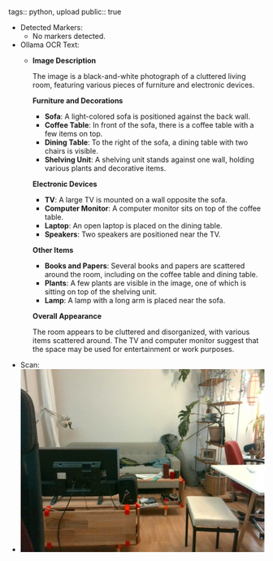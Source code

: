 tags:: python, upload
public:: true

- Detected Markers:
	- No markers detected.
- Ollama OCR Text:
	- **Image Description**
	  
	  The image is a black-and-white photograph of a cluttered living room, featuring various pieces of furniture and electronic devices.
	  
	  **Furniture and Decorations**
	  
	  *   **Sofa**: A light-colored sofa is positioned against the back wall.
	  *   **Coffee Table**: In front of the sofa, there is a coffee table with a few items on top.
	  *   **Dining Table**: To the right of the sofa, a dining table with two chairs is visible.
	  *   **Shelving Unit**: A shelving unit stands against one wall, holding various plants and decorative items.
	  
	  **Electronic Devices**
	  
	  *   **TV**: A large TV is mounted on a wall opposite the sofa.
	  *   **Computer Monitor**: A computer monitor sits on top of the coffee table.
	  *   **Laptop**: An open laptop is placed on the dining table.
	  *   **Speakers**: Two speakers are positioned near the TV.
	  
	  **Other Items**
	  
	  *   **Books and Papers**: Several books and papers are scattered around the room, including on the coffee table and dining table.
	  *   **Plants**: A few plants are visible in the image, one of which is sitting on top of the shelving unit.
	  *   **Lamp**: A lamp with a long arm is placed near the sofa.
	  
	  **Overall Appearance**
	  
	  The room appears to be cluttered and disorganized, with various items scattered around. The TV and computer monitor suggest that the space may be used for entertainment or work purposes.
- Scan:
- ![./assets/scans/2025-02-20_22-49-59-010291.jpg](./assets/scans/2025-02-20_22-49-59-010291.jpg)